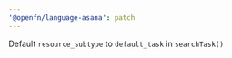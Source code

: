 ```yaml
---
'@openfn/language-asana': patch
---
```


Default `resource_subtype` to `default_task` in `searchTask()`
